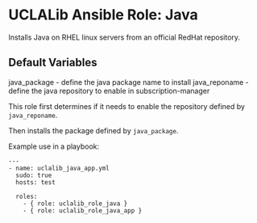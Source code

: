 # UCLALib Ansible Role: Java

Installs Java on RHEL linux servers from an official RedHat repository.

## Default Variables

  java_package - define the java package name to install
  java_reponame - define the java repository to enable in subscription-manager

This role first determines if it needs to enable the repository defined by `java_reponame`.

Then installs the package defined by `java_package`.

Example use in a playbook:
```
---
- name: uclalib_java_app.yml
  sudo: true
  hosts: test

  roles:
    - { role: uclalib_role_java }
    - { role: uclalib_role_java_app }

```
